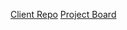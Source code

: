 [Client Repo](https://github.com/dontcallmeplath/playlist-project-client)
[Project Board](https://github.com/users/dontcallmeplath/projects/2)
